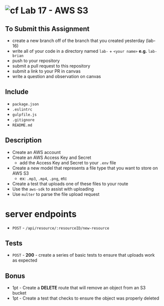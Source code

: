 ![cf](https://i.imgur.com/7v5ASc8.png) Lab 17 - AWS S3
======

## To Submit this Assignment
  * create a new branch off of the branch that you created yesterday (lab-16)
  * write all of your code in a directory named `lab-` + `<your name>` **e.g.** `lab-brian`
  * push to your repository
  * submit a pull request to this repository
  * submit a link to your PR in canvas
  * write a question and observation on canvas

## Include
  * `package.json`
  * `.eslintrc`
  * `gulpfile.js`
  * `.gitignore`
  * `README.md`

## Description
  * Create an AWS account
  * Create an AWS Access Key and Secret
    * add the Access Key and Secret to your `.env` file
  * Create a new model that represents a file type that you want to store on AWS S3
    * ex: `.mp3`, `.mp4`, `.png`, etc
  * Create a test that uploads one of these files to your route
  * Use the `aws-sdk` to assist with uploading
  * Use `multer` to parse the file upload request

# server endpoints
  * `POST` - `/api/resource/:resourceID/new-resource`

## Tests
  * `POST` - **200** - create a series of basic tests to ensure that uploads work as expected

## Bonus
* 1pt - Create a **DELETE** route that will remove an object from an S3 bucket
* 1pt - Create a test that checks to ensure the object was properly deleted
